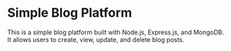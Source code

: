 # Simple Blog Platform

This is a simple blog platform built with Node.js, Express.js, and MongoDB. It allows users to create, view, update, and delete blog posts.